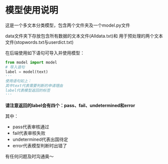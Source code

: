 # 模型使用说明

这是一个多文本分类模型，包含两个文件夹及一个model.py文件

data文件夹下存放包含所有数据的文本文件(Alldata.txt)和 用于预处理的两个文本文件(stopwords.txt与userdict.txt)

在后端使用如下语句可导入并使用模型：



```python
from model import model
# 导入语句
label = model(text)
'''
使用语句如上：
其中text代表需要判断的申请理由
label代表模型返回的标签
'''
```

**请注意返回的label会有四个：pass、fail、undetermined和error**

其中：

* pass代表审核通过
* fail代表审核失败
* undetermined代表出国待定
* error代表模型判断时出错了

有任何问题及时沟通奥～